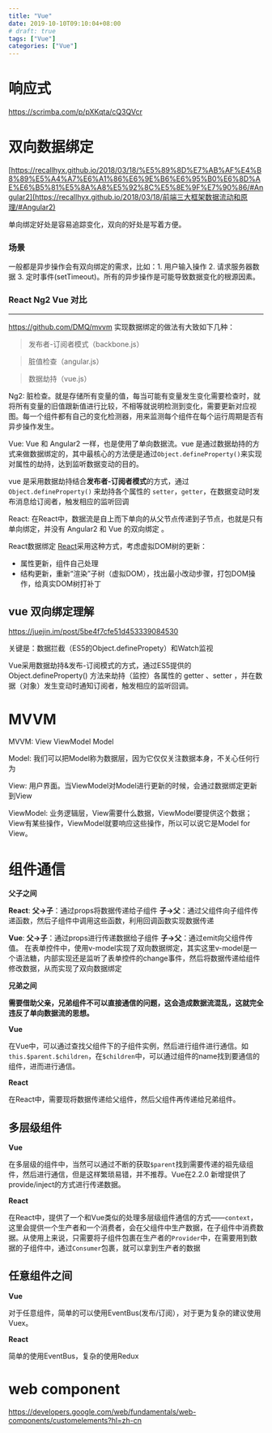 ```yaml
---
title: "Vue"
date: 2019-10-10T09:10:04+08:00
# draft: true
tags: ["Vue"]
categories: ["Vue"]
---
```


# 响应式

https://scrimba.com/p/pXKqta/cQ3QVcr



# 双向数据绑定

[https://recallhyx.github.io/2018/03/18/%E5%89%8D%E7%AB%AF%E4%B8%89%E5%A4%A7%E6%A1%86%E6%9E%B6%E6%95%B0%E6%8D%AE%E6%B5%81%E5%8A%A8%E5%92%8C%E5%8E%9F%E7%90%86/#Angular2](https://recallhyx.github.io/2018/03/18/前端三大框架数据流动和原理/#Angular2)



单向绑定好处是容易追踪变化，双向的好处是写着方便。

### 场景

一般都是异步操作会有双向绑定的需求，比如：1. 用户输入操作 2. 请求服务器数据 3. 定时事件(setTimeout)。所有的异步操作是可能导致数据变化的根源因素。

### React Ng2 Vue 对比

-----

https://github.com/DMQ/mvvm 实现数据绑定的做法有大致如下几种：

> 发布者-订阅者模式（backbone.js）

> 脏值检查（angular.js）

> 数据劫持（vue.js）

Ng2: 脏检查。就是存储所有变量的值，每当可能有变量发生变化需要检查时，就将所有变量的旧值跟新值进行比较，不相等就说明检测到变化，需要更新对应视图。每一个组件都有自己的变化检测器，用来监测每个组件在每个运行周期是否有异步操作发生。

Vue: Vue 和 Angular2 一样，也是使用了单向数据流。vue 是通过数据劫持的方式来做数据绑定的，其中最核心的方法便是通过`Object.defineProperty()`来实现对属性的劫持，达到监听数据变动的目的。

vue 是采用数据劫持结合**发布者-订阅者模式**的方式，通过`Object.defineProperty()` 来劫持各个属性的 `setter`，`getter`，在数据变动时发布消息给订阅者，触发相应的监听回调

React: 在React中，数据流是自上而下单向的从父节点传递到子节点，也就是只有单向绑定，并没有 Angular2 和 Vue 的双向绑定 。

React数据绑定 [React](http://lib.csdn.net/base/react)采用这种方式，考虑虚拟DOM树的更新：
- 属性更新，组件自己处理
- 结构更新，重新“渲染”子树（虚拟DOM），找出最小改动步骤，打包DOM操作，给真实DOM树打补丁

## vue 双向绑定理解

https://juejin.im/post/5be4f7cfe51d453339084530

关键是：数据拦截（ES5的Object.definePropety）和Watch监视

Vue采用数据劫持&发布-订阅模式的方式，通过ES5提供的 Object.defineProperty() 方法来劫持（监控）各属性的 getter 、setter ，并在数据（对象）发生变动时通知订阅者，触发相应的监听回调。

# MVVM

MVVM: View ViewModel Model

Model: 我们可以把Model称为数据层，因为它仅仅关注数据本身，不关心任何行为

View: 用户界面。当ViewModel对Model进行更新的时候，会通过数据绑定更新到View

ViewModel: 业务逻辑层，View需要什么数据，ViewModel要提供这个数据；View有某些操作，ViewModel就要响应这些操作，所以可以说它是Model for View。



# 组件通信

**父子之间**

**React**:  **父->子**：通过props将数据传递给子组件  **子->父**：通过父组件向子组件传递函数，然后子组件中调用这些函数，利用回调函数实现数据传递

**Vue**: **父->子**：通过props进行传递数据给子组件 **子->父**：通过emit向父组件传值。 在表单控件中，使用v-model实现了双向数据绑定，其实这里v-model是一个语法糖，内部实现还是监听了表单控件的change事件，然后将数据传递给组件修改数据，从而实现了双向数据绑定

**兄弟之间**

**需要借助父亲，兄弟组件不可以直接通信的问题，这会造成数据流混乱，这就完全违反了单向数据流的思想。**

**Vue**

在Vue中，可以通过查找父组件下的子组件实例，然后进行组件进行通信。如`this.$parent.$children`，在`$children`中，可以通过组件的name找到要通信的组件，进而进行通信。

**React**

在React中，需要现将数据传递给父组件，然后父组件再传递给兄弟组件。

## 多层级组件

**Vue**

在多层级的组件中，当然可以通过不断的获取`$parent`找到需要传递的祖先级组件，然后进行通信，但是这样繁琐易错，并不推荐。Vue在2.2.0 新增提供了provide/inject的方式进行传递数据。

**React**

在React中，提供了一个和Vue类似的处理多层级组件通信的方式——`context`，这里会提供一个生产者和一个消费者，会在父组件中生产数据，在子组件中消费数据。从使用上来说，只需要将子组件包裹在生产者的`Provider`中，在需要用到数据的子组件中，通过`Consumer`包裹，就可以拿到生产者的数据

## 任意组件之间

**Vue**

对于任意组件，简单的可以使用EventBus(发布/订阅），对于更为复杂的建议使用Vuex。

**React**

简单的使用EventBus，复杂的使用Redux



# web component

https://developers.google.com/web/fundamentals/web-components/customelements?hl=zh-cn
